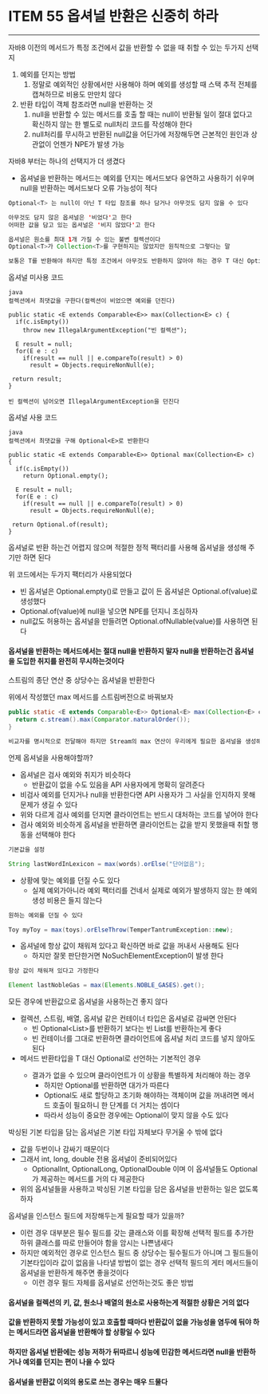 # ITEM 55 옵셔널 반환은 신중히 하라

--------------------------------------------

자바8 이전의 메서드가 특정 조건에서 값을 반환할 수 없을 때 취할 수 있는 두가지 선택지
1. 예외를 던지는 방법
   1. 정말로 예외적인 상황에서만 사용해야 하며 예외를 생성할 때 스택 추적 전체를 캡쳐하므로 비용도 만만치 않다
2. 반환 타입이 객체 참조라면 null을 반환하는 것
   1. null을 반환할 수 있는 메서드를 호출 할 때는 null이 반환될 일이 절대 없다고 확신하지 않는 한 별도로 null처리 코드를 작성해야 한다
   2. null처리를 무시하고 반환된 null값을 어딘가에 저장해두면 근본적인 원인과 상관없이 언젠가 NPE가 발생 가능

자바8 부터는 하나의 선택지가 더 생겼다
* 옵셔널을 반환하는 메서드는 예외를 던지는 메서드보다 유연하고 사용하기 쉬우며 null을 반환하는 메서드보다 오류 가능성이 적다
```` java
Optional<T> 는 null이 아닌 T 타입 참조를 하나 담거나 아무것도 담지 않을 수 있다

아무것도 담지 않은 옵셔널은 '비었다'고 한다
어떠한 값을 담고 있는 옵셔널은 '비지 않았다'고 한다

옵셔널은 원소를 최대 1개 가질 수 있는 불변 컬렉션이다
Optional<T>가 Collection<T>를 구현하지는 않았지만 원칙적으로 그렇다는 말

보통은 T를 반환해야 하지만 특정 조건에서 아무것도 반환하지 않아야 하는 경우 T 대신 Optional<T>를 반환하자
```` 


옵셔널 미사용 코드
````
java
컬렉션에서 최댓값을 구한다(컬렉션이 비었으면 예외를 던진다)

public static <E extends Comparable<E>> max(Collection<E> c) {
  if(c.isEmpty())
    throw new IllegalArgumentException("빈 컬렉션");
    
  E result = null;
  for(E e : c)
    if(result == null || e.compareTo(result) > 0)
      result = Objects.requireNonNull(e);
      
 return result;
}

빈 컬렉션이 넘어오면 IllegalArgumentException을 던진다
````

옵셔널 사용 코드
````
java
컬렉션에서 최댓값을 구해 Optional<E>로 반환한다

public static <E extends Comparable<E>> Optional max(Collection<E> c) {
  if(c.isEmpty())
    return Optional.empty();
        
  E result = null;
  for(E e : c)
    if(result == null || e.compareTo(result) > 0)
      result = Objects.requireNonNull(e);
      
 return Optional.of(result);
}
````
옵셔널로 반환 하는건 어렵지 않으며 적절한 정적 팩터리를 사용해 옵셔널을 생성해 주기만 하면 된다

위 코드에서는 두가지 팩터리가 사용되었다
* 빈 옵셔널은 Optional.empty()로 만들고 값이 든 옵셔널은 Optional.of(value)로 생성했다
* Optional.of(value)에 null을 넣으면 NPE를 던지니 조심하자
* null값도 허용하는 옵셔널을 만들려면 Optional.ofNullable(value)를 사용하면 된다

#### 옵셔널을 반환하는 메서드에서는 절대 null을 반환하지 말자 null을 반환하는건 옵셔널을 도입한 취지를 완전히 무시하는것이다


스트림의 종단 연산 중 상당수는 옵셔널을 반환한다

위에서 작성했던 max 메서드를 스트림버전으로 바꿔보자
```` java
public static <E extends Comparable<E>> Optional<E> max(Collection<E> c) {
  return c.stream().max(Comparator.naturalOrder());
}

비교자를 명시적으로 전달해야 하지만 Stream의 max 연산이 우리에게 필요한 옵셔널을 생성해준다
````

언제 옵셔널을 사용해야할까?
* 옵셔널은 검사 예외와 취지가 비슷하다
  * 반환값이 없을 수도 있음을 API 사용자에게 명확히 알려준다
* 비검사 예외를 던지거나 null을 반환한다면 API 사용자가 그 사실을 인지하지 못해 문제가 생길 수 있다
* 위와 다르게 검사 예외를 던지면 클라이언트는 반드시 대처하는 코드를 넣어야 한다
* 검사 예외와 비슷하게 옵셔널을 반환하면 클라이언트는 값을 받지 못했을때 취할 행동을 선택해야 한다
```` java
기본값을 설정

String lastWordInLexicon = max(words).orElse("단어없음");
````
* 상황에 맞는 예외를 던질 수도 있다
  * 실제 예외가아니라 예외 팩터리를 건네서 실제로 예외가 발생하지 않는 한 예외 생성 비용은 들지 않는다

```` java
원하는 예외를 던질 수 있다

Toy myToy = max(toys).orElseThrow(TemperTantrumException::new);
````
* 옵셔널에 항상 값이 채워져 있다고 확신하면 바로 값을 꺼내서 사용해도 된다
  * 하지만 잘못 판단한거면 NoSuchElementException이 발생 한다

```` java
항상 값이 채워져 있다고 가정한다

Element lastNobleGas = max(Elements.NOBLE_GASES).get();
````

모든 경우에 반환값으로 옵셔널을 사용하는건 좋지 않다
* 컬렉션, 스트림, 배열, 옵셔널 같은 컨테이너 타입은 옵셔널로 감싸면 안된다
  * 빈 Optional<List<T>>를 반환하기 보다는 빈 List<T>를 반환하는게 좋다
  * 빈 컨테이너를 그대로 반환하면 클라이언트에 옵셔널 처리 코드를 넣지 않아도 된다
* 메서드 반환타입을 T 대신 Optional<T>로 선언하는 기본적인 경우
  * 결과가 없을 수 있으며 클라이언트가 이 상황을 특별하게 처리해야 하는 경우
    * 하지만 Optional<T>를 반환하면 대가가 따른다
    * Optional도 새로 할당하고 초기화 해야하는 객체이며 값을 꺼내려면 메서드 호출이 필요하니 한 단계를 더 거치는 셈이다
    * 따라서 성능이 중요한 경우에는 Optional이 맞지 않을 수도 있다

박싱된 기본 타입을 담는 옵셔널은 기본 타입 자체보다 무거울 수 밖에 없다
* 값을 두번이나 감싸기 때문이다
* 그래서 int, long, double 전용 옵셔널이 준비되어있다
  * OptionalInt, OptionalLong, OptionalDouble 이며 이 옵셔널들도 Optional<T>가 제공하는 메서드를 거의 다 제공한다
* 위의 옵셔널들을 사용하고 박싱된 기본 타입을 담은 옵셔널을 반환하는 일은 없도록 하자

옵셔널을 인스턴스 필드에 저장해두는게 필요할 때가 있을까?
* 이런 경우 대부분은 필수 필드를 갖는 클래스와 이를 확장해 선택적 필드를 추가한 하위 클래스를 따로 만들어야 함을 암시는 나쁜냄새다
* 하지만 예외적인 경우로 인스턴스 필드 중 상당수는 필수필드가 아니며 그 필드들이 기본타입이라 값이 없음을 나타낼 방법이 없는 경우 선택적 필드의 게터 메서드들이 옵셔널을 반환하게 해주면 좋을것이다
  * 이런 경우 필드 자체를 옵셔널로 선언하는것도 좋은 방법

#### 옵셔널을 컬렉션의 키, 값, 원소나 배열의 원소로 사용하는게 적절한 상황은 거의 없다
#### 값을 반환하지 못할 가능성이 있고 호출할 때마다 반환값이 없을 가능성을 염두에 둬야 하는 메서드라면 옵셔널을 반환해야 할 상황일 수 있다
#### 하지만 옵셔널 반환에는 성능 저하가 뒤따르니 성능에 민감한 메서드라면 null을 반환하거나 예외를 던지는 편이 나을 수 있다
#### 옵셔널을 반환값 이외의 용도로 쓰는 경우는 매우 드물다